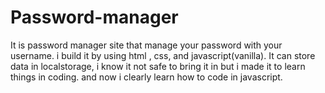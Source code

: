 # Password-manager

It is password manager site that manage your password with your username. i build it by using html , css, and javascript(vanilla).
It can store data in localstorage, i know it not safe to bring it in but i made it to learn things in coding. and now i clearly learn how to code in javascript. 
